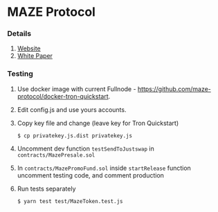 # MAZE Protocol

### Details

1. [Website](https://maze.finance)
2. [White Paper](https://maze.finance/files/MAZE_WhitePaper.pdf)


### Testing

1. Use docker image with current Fullnode - https://github.com/maze-protocol/docker-tron-quickstart.
2. Edit config.js and use yours accounts.
3. Copy key file and change (leave key for Tron Quickstart)

   `$ cp privatekey.js.dist privatekey.js`
6. Uncomment dev function `testSendToJustswap` in `contracts/MazePresale.sol` 
7. In `contracts/MazePromoFund.sol` inside `startRelease` function uncomment testing code, and comment production
5. Run tests separately

   `$ yarn test test/MazeToken.test.js`
